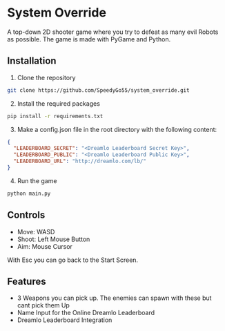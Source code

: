 # System Override
A top-down 2D shooter game where you try to defeat as many evil Robots as possible. The game is made with PyGame and Python.

## Installation
1. Clone the repository
```bash
git clone https://github.com/SpeedyGo55/system_override.git
```
2. Install the required packages
```bash
pip install -r requirements.txt
```
3. Make a config.json file in the root directory with the following content:
```json
{
  "LEADERBOARD_SECRET": "<Dreamlo Leaderboard Secret Key>",
  "LEADERBOARD_PUBLIC": "<Dreamlo Leaderboard Public Key>",
  "LEADERBOARD_URL": "http://dreamlo.com/lb/"
}
```
4. Run the game
```bash
python main.py
```

## Controls
- Move: WASD
- Shoot: Left Mouse Button
- Aim: Mouse Cursor

With Esc you can go back to the Start Screen.

## Features
- 3 Weapons you can pick up. The enemies can spawn with these but cant pick them Up
- Name Input for the Online Dreamlo Leaderboard
- Dreamlo Leaderboard Integration

